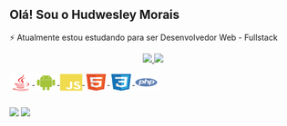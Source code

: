 
## Olá! Sou o Hudwesley Morais
⚡ Atualmente estou estudando para ser Desenvolvedor Web - Fullstack <br>

<div align="center">
  <a href="https://github.com/hudwesley">
  <img height="160em" src="https://github-readme-stats.vercel.app/api?username=hudwesley&show_icons=true&theme=dracula&include_all_commits=true&count_private=true"/>
  <img height="160em" src="https://github-readme-stats.vercel.app/api/top-langs/?username=hudwesley&layout=compact&langs_count=7&theme=dracula"/>
</div>
<div style="display: inline_block"><br>
  <img align="center" alt="Hudwesley-java" height="30" width="40" src="https://raw.githubusercontent.com/devicons/devicon/master/icons/java/java-plain.svg">
  <img align="center" alt="Hudwesley-android" height="30" width="40" src="https://raw.githubusercontent.com/devicons/devicon/master/icons/android/android-plain.svg">
  <img align="center" alt="Hudwesley-js" height="30" width="40" src="https://raw.githubusercontent.com/devicons/devicon/master/icons/javascript/javascript-plain.svg">
  <img align="center" alt="Hudwesley-HTML" height="30" width="40" src="https://raw.githubusercontent.com/devicons/devicon/master/icons/html5/html5-original.svg">
  <img align="center" alt="Hudwesley-CSS" height="30" width="40" src="https://raw.githubusercontent.com/devicons/devicon/master/icons/css3/css3-original.svg">
  <img align="center" alt="Hudwesley-php" height="30" width="40" src="https://raw.githubusercontent.com/devicons/devicon/master/icons/php/php-plain.svg">
</div>

  ##
  
 <div>
  <a href="https://www.linkedin.com/in/hudwesley-morais-033315218" target="_blank"><img src="https://img.shields.io/badge/-LinkedIn-%230077B5?style=for-the-badge&logo=linkedin&logoColor=white" target="_blank"></a>
  <a href = "mailto:hfmp2406@gmail.com"><img src="https://img.shields.io/badge/-Gmail-%23333?style=for-the-badge&logo=gmail&logoColor=white" target="_blank"></a>
</div>
  
